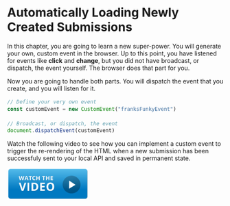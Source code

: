 # Automatically Loading Newly Created Submissions

In this chapter, you are going to learn a new super-power. You will generate your own, custom event in the browser. Up to this point, you have listened for events like **click** and **change**, but you did not have broadcast, or dispatch, the event yourself. The browser does that part for you.

Now you are going to handle both parts. You will dispatch the event that you create, and you will listen for it.

```js
// Define your very own event
const customEvent = new CustomEvent("franksFunkyEvent")

// Broadcast, or dispatch, the event
document.dispatchEvent(customEvent)
```

Watch the following video to see how you can implement a custom event to trigger the re-rendering of the HTML when a new submission has been successfuly sent to your local API and saved in permanent state.

[<img src="../../book-1-installations/chapters/images/video-play-icon.gif" height="75rem" />](https://watch.screencastify.com/v/0IpjcmmbJ53F3KYn1oyg)
